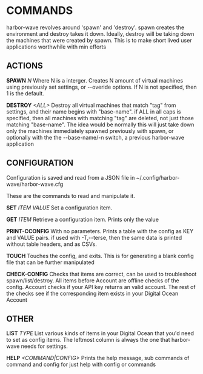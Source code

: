 COMMANDS
========
harbor-wave revolves around 'spawn' and 'destroy'. spawn creates the environment
and destroy takes it down. Ideally, destroy will be taking down the machines
that were created by spawn. This is to make short lived user applications
worthwhile with min efforts

ACTIONS
-------

**SPAWN**  *N*		Where N is a interger. Creates N amount of virtual
machines using previously set settings, or --overide options. If N is not
specified, then 1 is the default.

**DESTROY** *\<ALL\>*	Destroy all virtual machines that match "tag" from
settings, and their name begins with "base-name". if ALL in all caps is
specified, then all machines with matching "tag" are deleted, not just those
matching "base-name". The idea would be normally this will just take down only
the machines immediately spawned previously with spawn, or optionally with the
the --base-name/-n switch, a previous harbor-wave application

CONFIGURATION
-------------
Configuration is saved and read from a JSON file in
~/.config/harbor-wave/harbor-wave.cfg

These are the commands to read and manipulate it.

**SET** *ITEM* *VALUE*	Set a configuration item.

**GET** *ITEM*		Retrieve a configuration item. Prints only the value

**PRINT-CCONFIG**	With no parameters. Prints a table with the config as
KEY and VALUE pairs. if used with -T,--terse, then the same data is printed
without table headers, and as CSVs.

**TOUCH**		Touches the config, and exits. This is for generating
a blank config file that can be further manipulated

**CHECK-CONFIG**	Checks that items are correct, can be used to
troubleshoot spawn/list/destroy. All items before Account are offline checks
of the config. Account checks if your API key returns an valid account. The
rest of the checks see if the corresponding item exists in your Digital Ocean
Account

OTHER
-----
**LIST** *TYPE*		List various kinds of items in your Digital Ocean that
you'd need to set as config items. The leftmost column is always the one that
harbor-wave needs for settings.

**HELP** *\<COMMAND\|CONFIG\>*		Prints the help message,
sub commands of command and config for just help with config or commands
